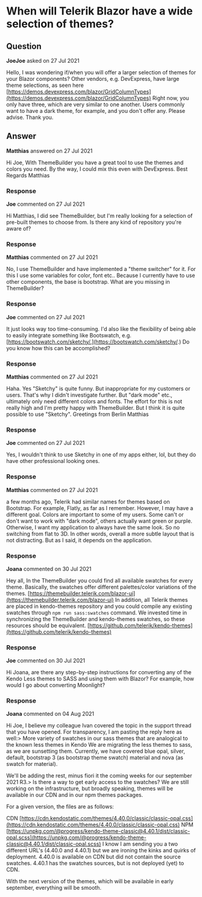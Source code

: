 # When will Telerik Blazor have a wide selection of themes?

## Question

**JoeJoe** asked on 27 Jul 2021

Hello, I was wondering if/when you will offer a larger selection of themes for your Blazor components? Other vendors, e.g. DevExpress, have large theme selections, as seen here [https://demos.devexpress.com/blazor/GridColumnTypes](https://demos.devexpress.com/blazor/GridColumnTypes) Right
now, you only have three, which are very similar to one another. Users
commonly want to have a dark theme, for example, and you don't offer
any. Please advise. Thank you.

## Answer

**Matthias** answered on 27 Jul 2021

Hi Joe, With ThemeBuilder you have a great tool to use the themes and colors you need. By the way, I could mix this even with DevExpress. Best Regards Matthias

### Response

**Joe** commented on 27 Jul 2021

Hi Matthias, I did see ThemeBuilder, but I'm really looking for a selection of pre-built themes to choose from. Is there any kind of repository you're aware of?

### Response

**Matthias** commented on 27 Jul 2021

No, I use ThemeBuilder and have implemented a "theme switcher" for it. For this I use some variables for color, font etc.. Because I currently have to use other components, the base is bootstrap. What are you missing in ThemeBuilder?

### Response

**Joe** commented on 27 Jul 2021

It just looks way too time-consuming. I'd also like the flexibility of being able to easily integrate something like Bootswatch, e.g. [https://bootswatch.com/sketchy/.](https://bootswatch.com/sketchy/.) Do you know how this can be accomplished?

### Response

**Matthias** commented on 27 Jul 2021

Haha. Yes "Sketchy" is quite funny. But inappropriate for my customers or users. That's why I didn't investigate further. But "dark mode" etc., ultimately only need different colors and fonts. The effort for this is not really high and I'm pretty happy with ThemeBuilder. But I think it is quite possible to use "Sketchy". Greetings from Berlin Matthias

### Response

**Joe** commented on 27 Jul 2021

Yes, I wouldn't think to use Sketchy in one of my apps either, lol, but they do have other professional looking ones.

### Response

**Matthias** commented on 27 Jul 2021

a few months ago, Telerik had similar names for themes based on Bootstrap. For example, Flatly, as far as I remember. However, I may have a different goal. Colors are important to some of my users. Some can't or don't want to work with "dark mode", others actually want green or purple. Otherwise, I want my application to always have the same look. So no switching from flat to 3D. In other words, overall a more subtle layout that is not distracting. But as I said, it depends on the application.

### Response

**Joana** commented on 30 Jul 2021

Hey all, In the ThemeBuilder you could find all available swatches for every theme. Basically, the swatches offer different palettes/color variations of the themes. [https://themebuilder.telerik.com/blazor-ui](https://themebuilder.telerik.com/blazor-ui) In addition, all Telerik themes are placed in kendo-themes repository and you could compile any existing swatches through `npm run sass:swatches` command. We invested time in synchronizing the ThemeBuilder and kendo-themes swatches, so these resources should be equivalent. [https://github.com/telerik/kendo-themes](https://github.com/telerik/kendo-themes)

### Response

**Joe** commented on 30 Jul 2021

Hi Joana, are there any step-by-step instructions for converting any of the Kendo Less themes to SASS and using them with Blazor? For example, how would I go about converting Moonlight?

### Response

**Joana** commented on 04 Aug 2021

Hi Joe, I believe my colleague Ivan covered the topic in the support thread that you have opened. For transparency, I am pasting the reply here as well:> More variety of swatches in our sass themes that are analogical to the known less themes in Kendo We are migrating the less themes to sass, as we are sunsetting them. Currently, we have covered blue opal, silver, default, bootstrap 3 (as bootstrap theme swatch) material and nova (as swatch for material).

We'll be adding the rest, minus fiori it the coming weeks for our september 2021 R3.> Is there a way to get early access to the swatches? We are still working on the infrastructure, but broadly speaking, themes will be available in our CDN and in our npm themes packages.

For a given version, the files are as follows:

CDN [https://cdn.kendostatic.com/themes/4.40.0/classic/classic-opal.css](https://cdn.kendostatic.com/themes/4.40.0/classic/classic-opal.css) NPM [https://unpkg.com/@progress/kendo-theme-classic@4.40.1/dist/classic-opal.scss](https://unpkg.com/@progress/kendo-theme-classic@4.40.1/dist/classic-opal.scss) I know I am sending you a two different URL's (4.40.0 and 4.40.1) but we are ironing the kinks and quirks of deployment. 4.40.0 is available on CDN but did not contain the source swatches. 4.40.1 has the swatches sources, but is not deployed (yet) to CDN.

With the next version of the themes, which will be available in early september, everything will be smooth.

